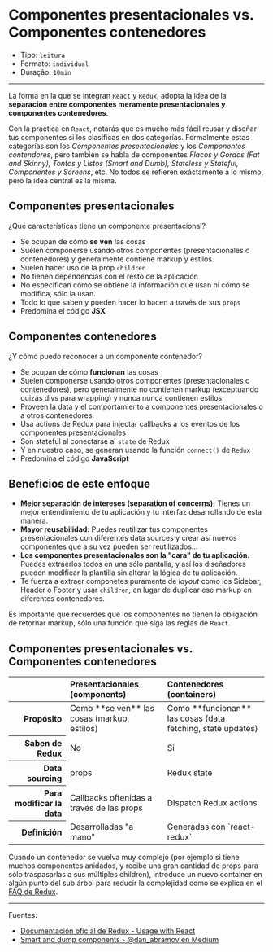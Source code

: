 # Componentes presentacionales vs. Componentes contenedores

* Tipo: `leitura`
* Formato: `individual`
* Duração: `10min`

***

La forma en la que se integran `React` y `Redux`, adopta la idea de la
**separación entre componentes meramente presentacionales y componentes
contenedores**.

Con la práctica en `React`, notarás que es mucho más fácil reusar y diseñar tus
componentes si los clasificas en dos categorías. Formalmente estas categorías
son los *Componentes presentacionales* y los *Componentes contendores*, pero
también se habla de componentes *Flacos y Gordos (Fat and Skinny), Tontos y
Listos (Smart and Dumb), Stateless y Stateful, Componentes y Screens*, etc. No
todos se refieren exáctamente a lo mismo, pero la idea central es la misma.

## Componentes presentacionales

¿Qué características tiene un componente presentacional?

* Se ocupan de cómo **se ven** las cosas
* Suelen componerse usando otros componentes (presentacionales o contenedores) y
  generalmente contiene markup y estilos.
* Suelen hacer uso de la prop `children`
* No tienen dependencias con el resto de la aplicación
* No especifican cómo se obtiene la información que usan ni cómo se modifica,
  sólo la usan.
* Todo lo que saben y pueden hacer lo hacen a través de sus `props`
* Predomina el código **JSX**

## Componentes contenedores

¿Y cómo puedo reconocer a un componente contenedor?

* Se ocupan de cómo **funcionan** las cosas
* Suelen componerse usando otros componentes (presentacionales o contenedores),
  pero generalmente no contienen markup (exceptuando quizás divs para wrapping)
  y nunca nunca contienen estilos.
* Proveen la data y el comportamiento a componentes presentacionales o a otros
  contenedores.
* Usa actions de Redux para injectar callbacks a los eventos de los componentes
  presentacionales
* Son stateful al conectarse al `state` de Redux
* Y en nuestro caso, se generan usando la función `connect()` de `Redux`
* Predomina el código **JavaScript**

## Beneficios de este enfoque

* **Mejor separación de intereses (separation of concerns):** Tienes un mejor
  entendimiento de tu aplicación y tu interfaz desarrollando de esta manera.
* **Mayor reusabilidad:** Puedes reutilizar tus componentes presentacionales con
  diferentes data sources y crear así nuevos componentes que a su vez pueden ser
  reutilizados...
* **Los componentes presentacionales son la "cara" de tu aplicación.** Puedes
  extraerlos todos en una sólo pantalla, y así los diseñadores pueden modificar
  la plantilla sin alterar la lógica de tu aplicación.
* Te fuerza a extraer componetes puramente de *layout* como los Sidebar, Header
  o Footer y usar `children`, en lugar de duplicar ese markup en diferentes
  contenedores.

Es importante que recuerdes que los componentes no tienen la obligación de
retornar markup, sólo una función que siga las reglas de `React`.

## Componentes presentacionales vs. Componentes contenedores

<table>
  <thead>
    <tr>
      <th></th>
      <th scope="col" style="text-align:left">Presentacionales (components)</th>
      <th scope="col" style="text-align:left">Contenedores (containers)</th>
    </tr>
  </thead>
  <tbody>
    <tr>
      <th scope="row" style="text-align:right">Propósito</th>
      <td>Como **se ven** las cosas  (markup, estilos)</td>
      <td>Como **funcionan** las cosas (data fetching, state updates)</td>
    </tr>
    <tr>
      <th scope="row" style="text-align:right">Saben de Redux</th>
      <td>No</th>
      <td>Si</th>
    </tr>
    <tr>
      <th scope="row" style="text-align:right">Data sourcing</th>
      <td>props</td>
      <td>Redux state</td>
    </tr>
    <tr>
      <th scope="row" style="text-align:right">Para modificar la data</th>
      <td>Callbacks oftenidas a través de las props</td>
      <td>Dispatch Redux actions</td>
    </tr>
    <tr>
      <th scope="row" style="text-align:right">Definición</th>
      <td>Desarrolladas "a mano"</td>
      <td>Generadas con `react-redux`</td>
    </tr>
  </tbody>
</table>

Cuando un contenedor se vuelva muy complejo (por ejemplo si tiene muchos
componentes anidados, y recibe una gran cantidad de props para sólo traspasarlas
a sus múltiples children), introduce un nuevo container en algún punto del sub
árbol para reducir la complejidad como se explica en el
[FAQ de Redux](http://redux.js.org/docs/faq/ReactRedux.html#react-multiple-components).

***

Fuentes:

* [Documentación oficial de Redux - Usage with React](http://redux.js.org/docs/basics/UsageWithReact.html)
* [Smart and dump components - @dan_abramov en Medium](https://medium.com/@dan_abramov/smart-and-dumb-components-7ca2f9a7c7d0)
